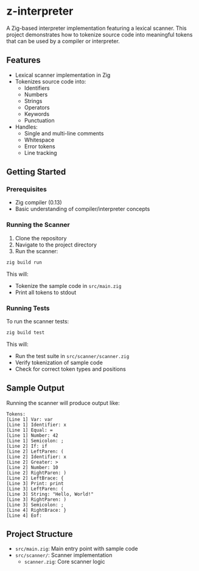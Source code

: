 # z-interpreter

A Zig-based interpreter implementation featuring a lexical scanner. This project demonstrates how to tokenize source code into meaningful tokens that can be used by a compiler or interpreter.

## Features

- Lexical scanner implementation in Zig
- Tokenizes source code into:
  - Identifiers
  - Numbers
  - Strings
  - Operators
  - Keywords
  - Punctuation
- Handles:
  - Single and multi-line comments
  - Whitespace
  - Error tokens
  - Line tracking

## Getting Started

### Prerequisites

- Zig compiler (0.13)
- Basic understanding of compiler/interpreter concepts

### Running the Scanner

1. Clone the repository
2. Navigate to the project directory
3. Run the scanner:

```bash
zig build run
```

This will:
- Tokenize the sample code in `src/main.zig`
- Print all tokens to stdout

### Running Tests

To run the scanner tests:

```bash
zig build test
```

This will:
- Run the test suite in `src/scanner/scanner.zig`
- Verify tokenization of sample code
- Check for correct token types and positions

## Sample Output

Running the scanner will produce output like:

```
Tokens:
[Line 1] Var: var
[Line 1] Identifier: x
[Line 1] Equal: =
[Line 1] Number: 42
[Line 1] Semicolon: ;
[Line 2] If: if
[Line 2] LeftParen: (
[Line 2] Identifier: x
[Line 2] Greater: >
[Line 2] Number: 10
[Line 2] RightParen: )
[Line 2] LeftBrace: {
[Line 3] Print: print
[Line 3] LeftParen: (
[Line 3] String: "Hello, World!"
[Line 3] RightParen: )
[Line 3] Semicolon: ;
[Line 4] RightBrace: }
[Line 4] Eof:
```

## Project Structure

- `src/main.zig`: Main entry point with sample code
- `src/scanner/`: Scanner implementation
  - `scanner.zig`: Core scanner logic
